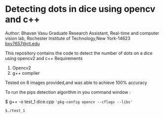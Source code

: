 # Detecting dots in dice using opencv and c++

 Author: Bhavan Vasu
 Graduate Research Assistant,
 Real-time and computer vision lab,
 Rochester Institute of Technology,New York-14623
 bxv7657@rit.edu

 This repository contains the code to detect the number  of dots on a dice using opencv2 and c++
 Requirements
 1) Opencv2
 2) g++ compiler 

 Tested on 6 images provided,and  was able to achieve 100% accuracy

 To run the pips detection algorithm
 in you command window :

 $ g++ -o test_1 dice.cpp `'pkg-config opencv --cflags --libs'`

 `$./test_1`




